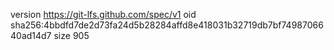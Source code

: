 version https://git-lfs.github.com/spec/v1
oid sha256:4bbdfd7de2d73fa24d5b28284affd8e418031b32719db7bf7498706640ad14d7
size 905
